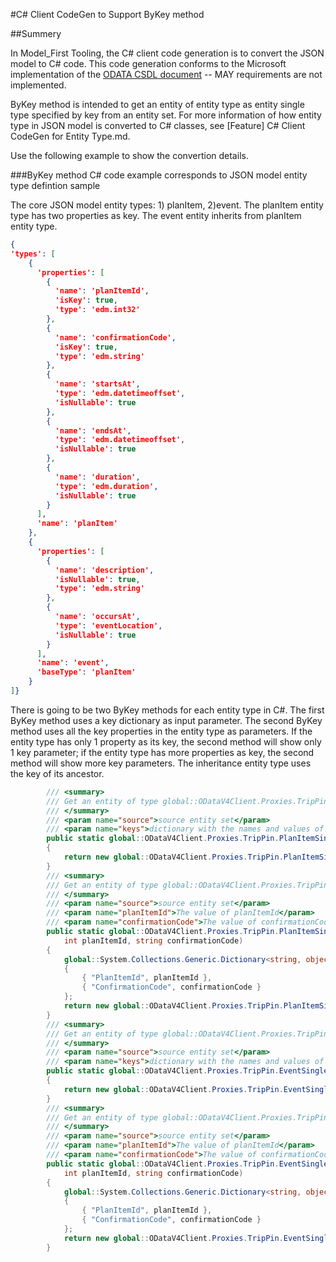 #C# Client CodeGen to Support ByKey method

##Summery

In Model_First Tooling, the C# client code generation is to convert the JSON model to C# code. This code generation conforms to the Microsoft implementation of the [ODATA CSDL document](http://docs.oasis-open.org/odata/odata/v4.0/errata02/os/complete/part3-csdl/odata-v4.0-errata02-os-part3-csdl-complete.html) -- MAY requirements are not implemented.

ByKey method is intended to get an entity of entity type as entity single type specified by key from an entity set. For more information of how entity type in JSON model is converted to C# classes, see [Feature] C# Client CodeGen for Entity Type.md.

Use the following example to show the convertion details.

###ByKey method C# code example corresponds to JSON model entity type defintion sample

The core JSON model entity types: 1) planItem, 2)event. The planItem entity type has two properties as key. The event entity inherits from planItem entity type.

```JSON
{
'types': [
    {
      'properties': [
        {
          'name': 'planItemId',
          'isKey': true,
          'type': 'edm.int32'
        },
        {
          'name': 'confirmationCode',
          'isKey': true,
          'type': 'edm.string'
        },
        {
          'name': 'startsAt',
          'type': 'edm.datetimeoffset',
          'isNullable': true
        },
        {
          'name': 'endsAt',
          'type': 'edm.datetimeoffset',
          'isNullable': true
        },
        {
          'name': 'duration',
          'type': 'edm.duration',
          'isNullable': true
        }
      ],
      'name': 'planItem'
    },    
    {
      'properties': [
        {
          'name': 'description',
          'isNullable': true,
          'type': 'edm.string'
        },
        {
          'name': 'occursAt',
          'type': 'eventLocation',
          'isNullable': true
        }
      ],
      'name': 'event',
      'baseType': 'planItem'
    }
]}
```

There is going to be two ByKey methods for each entity type in C#. The first ByKey method uses a key dictionary as input parameter. The second ByKey method uses all the key properties in the entity type as parameters. If the entity type has only 1 property as its key, the second method will show only 1 key parameter; if the entity type has more properties as key, the second method will show more key parameters. The inheritance entity type uses the key of its ancestor.

```C#
        /// <summary>
        /// Get an entity of type global::ODataV4Client.Proxies.TripPin.PlanItem as global::ODataV4Client.Proxies.TripPin.PlanItemSingle specified by key from an entity set
        /// </summary>
        /// <param name="source">source entity set</param>
        /// <param name="keys">dictionary with the names and values of keys</param>
        public static global::ODataV4Client.Proxies.TripPin.PlanItemSingle ByKey(this global::Microsoft.OData.Client.DataServiceQuery<global::ODataV4Client.Proxies.TripPin.PlanItem> source, global::System.Collections.Generic.Dictionary<string, object> keys)
        {
            return new global::ODataV4Client.Proxies.TripPin.PlanItemSingle(source.Context, source.GetKeyPath(global::Microsoft.OData.Client.Serializer.GetKeyString(source.Context, keys)));
        }
        /// <summary>
        /// Get an entity of type global::ODataV4Client.Proxies.TripPin.PlanItem as global::ODataV4Client.Proxies.TripPin.PlanItemSingle specified by key from an entity set
        /// </summary>
        /// <param name="source">source entity set</param>
        /// <param name="planItemId">The value of planItemId</param>
        /// <param name="confirmationCode">The value of confirmationCode</param>
        public static global::ODataV4Client.Proxies.TripPin.PlanItemSingle ByKey(this global::Microsoft.OData.Client.DataServiceQuery<global::ODataV4Client.Proxies.TripPin.PlanItem> source,
            int planItemId, string confirmationCode)
        {
            global::System.Collections.Generic.Dictionary<string, object> keys = new global::System.Collections.Generic.Dictionary<string, object>
            {
                { "PlanItemId", planItemId },
                { "ConfirmationCode", confirmationCode }
            };
            return new global::ODataV4Client.Proxies.TripPin.PlanItemSingle(source.Context, source.GetKeyPath(global::Microsoft.OData.Client.Serializer.GetKeyString(source.Context, keys)));
        }
        /// <summary>
        /// Get an entity of type global::ODataV4Client.Proxies.TripPin.Event as global::ODataV4Client.Proxies.TripPin.EventSingle specified by key from an entity set
        /// </summary>
        /// <param name="source">source entity set</param>
        /// <param name="keys">dictionary with the names and values of keys</param>
        public static global::ODataV4Client.Proxies.TripPin.EventSingle ByKey(this global::Microsoft.OData.Client.DataServiceQuery<global::ODataV4Client.Proxies.TripPin.Event> source, global::System.Collections.Generic.Dictionary<string, object> keys)
        {
            return new global::ODataV4Client.Proxies.TripPin.EventSingle(source.Context, source.GetKeyPath(global::Microsoft.OData.Client.Serializer.GetKeyString(source.Context, keys)));
        }
        /// <summary>
        /// Get an entity of type global::ODataV4Client.Proxies.TripPin.Event as global::ODataV4Client.Proxies.TripPin.EventSingle specified by key from an entity set
        /// </summary>
        /// <param name="source">source entity set</param>
        /// <param name="planItemId">The value of planItemId</param>
        /// <param name="confirmationCode">The value of confirmationCode</param>
        public static global::ODataV4Client.Proxies.TripPin.EventSingle ByKey(this global::Microsoft.OData.Client.DataServiceQuery<global::ODataV4Client.Proxies.TripPin.Event> source,
            int planItemId, string confirmationCode)
        {
            global::System.Collections.Generic.Dictionary<string, object> keys = new global::System.Collections.Generic.Dictionary<string, object>
            {
                { "PlanItemId", planItemId },
                { "ConfirmationCode", confirmationCode }
            };
            return new global::ODataV4Client.Proxies.TripPin.EventSingle(source.Context, source.GetKeyPath(global::Microsoft.OData.Client.Serializer.GetKeyString(source.Context, keys)));
        }
```